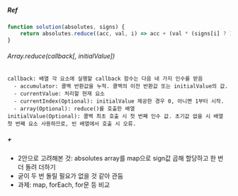 ##### Ref
```Javascript
function solution(absolutes, signs) {
    return absolutes.reduce((acc, val, i) => acc + (val * (signs[i] ? 1 : -1)), 0);
}
```
###### Array.reduce(callback[, initialValue])
```
callback: 배열 각 요소에 실행할 callback 함수는 다음 네 가지 인수를 받음
  - accumulator: 콜백 반환값을 누적. 콜백의 이전 반환값 또는 initialValue의 값.
  - currentValue: 처리할 현재 요소
  - currentIndex(Optional): initialValue 제공한 경우 0, 아니면 1부터 시작.
  - array(Optional): reduce()를 호출한 배열
initialValue(Optional): 콜백 최초 호출 시 첫 번째 인수 값. 초기값 없을 시 배열 첫 번째 요소 사용하므로, 빈 배열에서 호출 시 오류.
```
##### +
- 2안으로 고려해본 것: absolutes array를 map으로 sign값 곱해 할당하고 한 번 더 돌려 더하기
- 굳이 두 번 돌릴 필요가 없을 것 같아 관둠
- 과제: map, forEach, for문 등 비교
